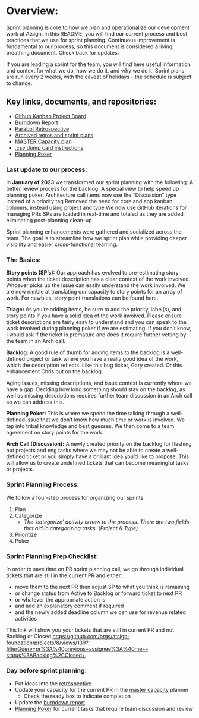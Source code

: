 # **Overview:**
Sprint planning is core to how we plan and operationalize our development work at Atsign. In this README, you will find our current process and best practices that we use for sprint planning. Continuous improvement is fundamental to our process, so this document is considered a living, breathing document.  Check back for updates.

If you are leading a sprint for the team, you will find here useful information and context for what we do, how we do it, and why we do it. Sprint plans are run every 2 weeks, with the caveat of holidays - the schedule is subject to change.

## **Key links, documents, and repositories:**
- [Github Kanban Project Board](https://github.com/orgs/atsign-foundation/projects/8/views/142 "Github Kanban Project Board") 
- [Burndown Report](https://docs.google.com/document/d/1eAMJioRg7bF5DB9TZlIvBWBWdyf9tbzoUEzkKNFHDLk/edit "Burndown Report")
- [Parabol Retrospective](https://action.parabol.co/meetings "Parabol Retrospective")
- [Archived retros and sprint plans](https://drive.google.com/drive/u/1/folders/110cPNpH_BGumHz2oKhCuAFi2baxrKwc7 "Archived retros and sprint plans")
- [MASTER Capacity plan ](https://docs.google.com/spreadsheets/d/1mEEgdK1cB_OFT3cO8nonjUqufCQRqJLqNl8KWHTPIfM/edit#gid=1598336825 "MASTER Capacity plan ") 
- [.csv dump card instructions](https://docs.google.com/document/d/1gyEE9t9BGn8-VgeVM6gl32yFWYLW58dbndD5p-8xj8Y/edit ".csv dump card instructions")
- [Planning Poker](https://play.planningpoker.com/login "Planning Poker")

### **Last update to our process:**
In **January of 2023** we transformed our sprint planning with the following:
A better review process for the backlog.
A special view to help speed up planning poker.
Architecture call items now use the “Discussion” type instead of a priority tag
Removed the need for core and app kanban columns, instead using project and type
We now use GitHub iterations for managing PRs
SPs are loaded in real-time and totaled as they are added eliminating post-planning clean-up

Sprint planning enhancements were gathered and socialized across the team. The goal is to streamline how we sprint plan while providing deeper visibility and easier cross-functional teaming.

### **The Basics:**
**Story points (SP’s):**
Our approach has evolved to pre-estimating story points when the ticket description has a clear context of the work involved. Whoever picks up the issue can easily understand the work involved. We are now nimble at translating our capacity to story points for an array of work. For newbies, story point translations can be found here.

**Triage:**
As you’re adding items, be sure to add the priority, label(s), and story points if you have a solid idea of the work involved.  Please ensure ticket descriptions are fairly easy to understand and you can speak to the work involved during planning poker if we are estimating.  If you don’t know, I would ask if the ticket is premature and does it require further vetting by the team in an Arch call.

**Backlog:**
A good rule of thumb for adding items to the backlog is a well-defined project or task where you have a really good idea of the work, which the description reflects. Like this bug ticket, Gary created. Or this enhancement Chris put on the backlog. 

Aging issues, missing descriptions, and issue context is currently where we have a gap. Deciding how long something should stay on the backlog, as well as missing descriptions requires further team discussion in an Arch call so we can address this.

**Planning Poker:**
This is where we spend the time talking through a well-defined issue that we don’t know how much time or work is involved. We tap into tribal knowledge and best guesses. We then come to a team agreement on story points for the work.

**Arch Call (Discussion):**
A newly created priority on the backlog for fleshing out projects and eng tasks where we may not be able to create a well-defined ticket or you simply have a brilliant idea you’d like to propose. This will allow us to create undefined tickets that can become meaningful tasks or projects.

### **Sprint Planning Process:**
We follow a four-step process for organizing our sprints: 
1. Plan
2. Categorize 
	- *The ‘categorize’ activity is new to the process. There are two fields that aid in categorizing tasks. (Project & Type)*
4. Prioritize
5. Poker

### Sprint Planning Prep Checklist:
In order to save time on PR sprint planning call, we go through individual tickets that are still in the current PR and either:
- move them to the next PR then adjust SP to what you think is remaining 
- or change status from Active to Backlog or forward ticket to next PR
- or whatever the appropriate action is
- and add an explanatory comment if required
- and the newly added deadline column we can use for revenue related activities
 
This link will show you your tickets that are still in current PR and not Backlog or Closed https://github.com/orgs/atsign-foundation/projects/8/views/139?filterQuery=pr%3A%40previous+assignee%3A%40me+-status%3ABacklog%2CClosed+
 
### Day before sprint planning:
- Put ideas into the [retrospective](https://action.parabol.co/meetings "retrospective") 
- Update your capacity for the current PR in the [master capacity](https://docs.google.com/spreadsheets/d/1mEEgdK1cB_OFT3cO8nonjUqufCQRqJLqNl8KWHTPIfM/edit#gid=873712221 "master capacity") planner
	- Check the ready box to indicate completion
- Update the [burndown report](https://docs.google.com/document/d/1eAMJioRg7bF5DB9TZlIvBWBWdyf9tbzoUEzkKNFHDLk/edit "burndown report")
- [Planning Poker](https://play.planningpoker.com/login?returnUrl=%2Fdashboard "Planning Poker") for current tasks that require team discussion and review
